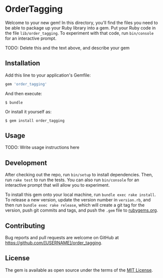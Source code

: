# OrderTagging

Welcome to your new gem! In this directory, you'll find the files you need to be able to package up your Ruby library into a gem. Put your Ruby code in the file `lib/order_tagging`. To experiment with that code, run `bin/console` for an interactive prompt.

TODO: Delete this and the text above, and describe your gem

## Installation

Add this line to your application's Gemfile:

```ruby
gem 'order_tagging'
```

And then execute:

    $ bundle

Or install it yourself as:

    $ gem install order_tagging

## Usage

TODO: Write usage instructions here

## Development

After checking out the repo, run `bin/setup` to install dependencies. Then, run `rake test` to run the tests. You can also run `bin/console` for an interactive prompt that will allow you to experiment.

To install this gem onto your local machine, run `bundle exec rake install`. To release a new version, update the version number in `version.rb`, and then run `bundle exec rake release`, which will create a git tag for the version, push git commits and tags, and push the `.gem` file to [rubygems.org](https://rubygems.org).

## Contributing

Bug reports and pull requests are welcome on GitHub at https://github.com/[USERNAME]/order_tagging.


## License

The gem is available as open source under the terms of the [MIT License](http://opensource.org/licenses/MIT).

